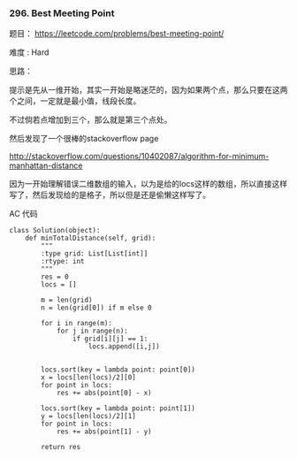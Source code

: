 ### 296. Best Meeting Point

题目： 
<https://leetcode.com/problems/best-meeting-point/>



难度 : Hard



思路：

提示是先从一维开始，其实一开始是略迷茫的，因为如果两个点，那么只要在这两个之间，一定就是最小值，线段长度。

不过倘若点增加到三个，那么就是第三个点处。



然后发现了一个很棒的stackoverflow page

<http://stackoverflow.com/questions/10402087/algorithm-for-minimum-manhattan-distance>



因为一开始理解错误二维数组的输入，以为是给的locs这样的数组，所以直接这样写了，然后发现给的是格子，所以但是还是偷懒这样写了。



AC 代码

```
class Solution(object):
    def minTotalDistance(self, grid):
        """
        :type grid: List[List[int]]
        :rtype: int
        """
        res = 0
        locs = []

        m = len(grid)
        n = len(grid[0]) if m else 0

        for i in range(m):
            for j in range(n):
                if grid[i][j] == 1:
                    locs.append([i,j])


        locs.sort(key = lambda point: point[0])
        x = locs[len(locs)/2][0]
        for point in locs:
        	res += abs(point[0] - x)

        locs.sort(key = lambda point: point[1])
        y = locs[len(locs)/2][1]
        for point in locs:
        	res += abs(point[1] - y)

        return res
```





